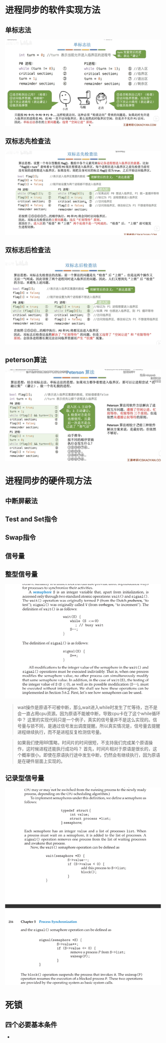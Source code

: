 # 进程同步的软件实现方法

## 单标志法

![Alt text](../image/image1.png)

## 双标志先检查法

![Alt text](../image/image2.png)

## 双标志后检查法

![Alt text](../image/image3.png)
 
## peterson算法

 ![Alt text](../image/image4.png)

# 进程同步的硬件现方法

## 中断屏蔽法

## Test and Set指令

## Swap指令

## 信号量

## 整型信号量
 ![Alt text](../image/image5.png)
 
 > wait操作是原语不可被中断，那么wait进入while时发生了忙等待，岂不是会一直占用cpu资源。因为原语不能被中断，导致cpu卡在了这个while循环中？
这里的实现代码只是一个例子，真实的信号量并不是这么实现的。信号量与锁不同，是通过信号发出调度提醒。所以真实情况是，信号量去提醒进程继续执行，而不是进程反复检测信号量。

 > 如果我们使用RR策略，时间片的时间很短，不支持我们完成某个原语操作，这时候进程还能执行成功吗？
    首先，时间片相对于原语是很长的，这个概率很小。即使在原语执行途中发生中断，仍然会有继续执行，因为原语是在硬件层面上实现的。
 ## 记录型信号量

![Alt text](../image/image6.png)

# 死锁

## 四个必要基本条件

- 